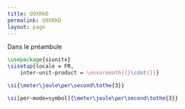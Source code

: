 ```yaml
---
title: Q9XRkD
permalink: Q9XRkD
layout: page
---
```


Dans le préambule
```latex
\usepackage{siunitx}
\sisetup{locale = FR,
    inter-unit-product = \ensuremath{{}\cdot{}}}
```



```latex
\si{\meter\joule\per\second\tothe{3}}

\si[per-mode=symbol]{\meter\joule\per\second\tothe{3}}
```
